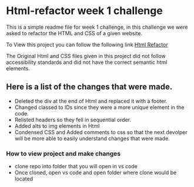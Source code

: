 # Html-refactor week 1 challenge

This is a simple readme file for week 1 challenge, in this challenge we were asked to refactor the HTML and CSS of a given website.

To View this project you can follow the following link [Html Refactor](https://cordovaivan.github.io/Html-refactor/)

The Original Html and CSS files given in this project did not follow accessibility standards and did not have the correct semantic html elements.

## Here is a list of the changes that were made.

* Deleted the div at the end of Html and replaced it with a footer.
* Changed classed to IDs since they were a more unique element in the code.
* Relisted headers so they fell in sequential order.
* Added alts to img elements in Html
* Condensed CSS and Added comments to css so that the next devolper will be more able to easily understand changes that were made.

### How to view project and make changes

* clone repo into folder that you will open in vs code
* Once cloned, open vs code and open folder where clone would be located

